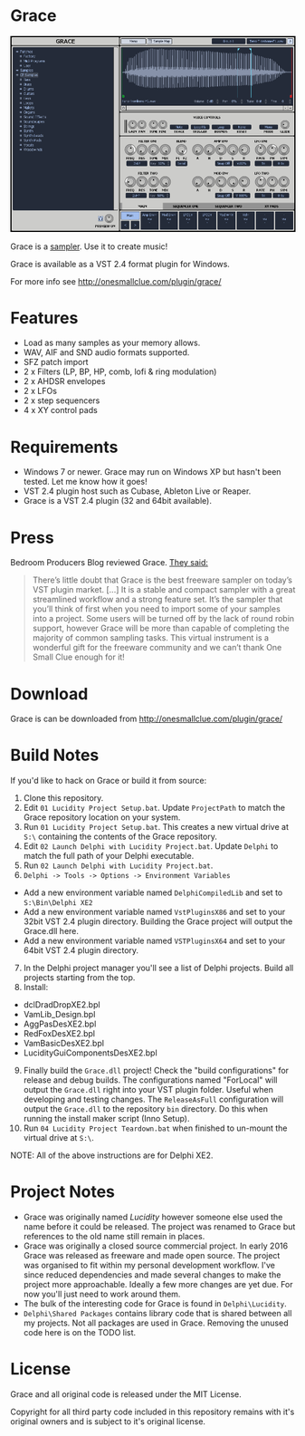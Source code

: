 # Grace

![Grace Screenshot](/readme/grace_full_size.png?raw=true)

Grace is a [sampler](https://en.wikipedia.org/wiki/Sampler_(musical_instrument) "wikipedia.org/sampler"). Use it to create music!

Grace is available as a VST 2.4 format plugin for Windows.

For more info see http://onesmallclue.com/plugin/grace/

# Features

* Load as many samples as your memory allows.
* WAV, AIF and SND  audio formats supported.
* SFZ patch import
* 2 x Filters (LP, BP, HP, comb, lofi & ring modulation)
* 2 x AHDSR envelopes
* 2 x LFOs
* 2 x step sequencers
* 4 x XY control pads

# Requirements

* Windows 7 or newer. Grace may run on Windows XP but hasn't been tested. Let me know how it goes!
* VST 2.4 plugin host such as Cubase, Ableton Live or Reaper.
* Grace is a VST 2.4 plugin (32 and 64bit available).

# Press

Bedroom Producers Blog reviewed Grace. [They said:](http://bedroomproducersblog.com/2015/09/14/grace-sampler-free/)

> There’s little doubt that Grace is the best freeware sampler on today’s VST plugin market. [...] It is a stable and compact sampler with a great streamlined workflow and a strong feature set.  It’s the sampler that you’ll think of first when you need to import some of your samples into a project. Some users will be turned off by the lack of round robin support, however Grace will be more than capable of completing the majority of common sampling tasks. This virtual instrument is a wonderful gift for the freeware community and we can’t thank One Small Clue enough for it!

# Download

Grace is can be downloaded from http://onesmallclue.com/plugin/grace/

# Build Notes

If you'd like to hack on Grace or build it from source:

1. Clone this repository.
2. Edit `01 Lucidity Project Setup.bat`. Update `ProjectPath` to match the Grace repository location on your system.
3. Run `01 Lucidity Project Setup.bat`. This creates a new virtual drive at `S:\` containing the contents of the Grace repository.
4. Edit `02 Launch Delphi with Lucidity Project.bat`. Update `Delphi` to match the full path of your Delphi executable.
5. Run `02 Launch Delphi with Lucidity Project.bat`.
6. `Delphi -> Tools -> Options -> Environment Variables` <br>
  * Add a new environment variable named `DelphiCompiledLib` and set to `S:\Bin\Delphi XE2`
  * Add a new environment variable named `VstPluginsX86` and set to your 32bit VST 2.4 plugin directory. Building the Grace project will output
  the Grace.dll here.
  * Add a new environment variable named `VSTPluginsX64` and set to your 64bit VST 2.4 plugin directory.
7. In the Delphi project manager you'll see a list of Delphi projects. Build all projects starting from the top.
8. Install:
  * dclDradDropXE2.bpl
  * VamLib_Design.bpl
  * AggPasDesXE2.bpl
  * RedFoxDesXE2.bpl
  * VamBasicDesXE2.bpl
  * LucidityGuiComponentsDesXE2.bpl
9. Finally build the `Grace.dll` project! Check the "build configurations" for release and debug builds. The configurations named "ForLocal" will output the `Grace.dll` right into your VST plugin folder. Useful when developing and testing changes. The `ReleaseAsFull` configuration will output the `Grace.dll` to the repository `bin` directory. Do this when running the install maker script (Inno Setup).
10. Run `04 Lucidity Project Teardown.bat` when finished to un-mount the virtual drive at `S:\`.

NOTE: All of the above instructions are for Delphi XE2.

# Project Notes

* Grace was originally named *Lucidity* however someone else used the name before it could be released. The project was renamed to Grace but references to the old name still remain in places.
* Grace was originally a closed source commercial project. In early 2016 Grace was released as freeware and made open source. The project was organised to fit within my personal development workflow. I've since reduced dependencies and made several changes to make the project more approachable. Ideally a few more changes are yet due. For now you'll just need to work around them.
* The bulk of the interesting code for Grace is found in `Delphi\Lucidity`.
* `Delphi\Shared Packages` contains library  code that is shared between all my projects. Not all packages are used in Grace. Removing the unused code here is on the TODO list.

# License

Grace and all original code is released under the MIT License.

Copyright for all third party code included in this repository remains with it's
original owners and is subject to it's original license.
